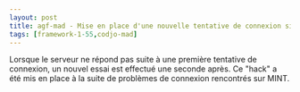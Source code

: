 ```yaml
---
layout: post
title: agf-mad - Mise en place d'une nouvelle tentative de connexion si le serveur ne répond pas
tags: [framework-1-55,codjo-mad]
---
```

Lorsque le serveur ne répond pas suite à une première tentative de connexion, un nouvel essai est effectué une seconde après. Ce "hack" a été mis en place à la suite de problèmes de connexion rencontrés sur MINT.